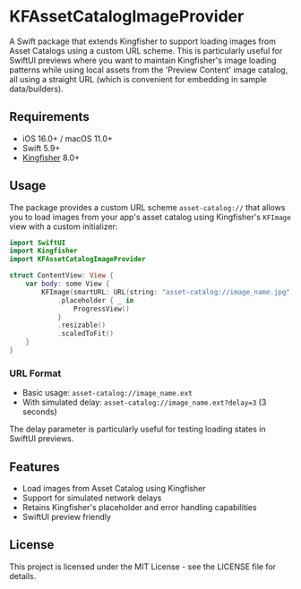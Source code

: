 # KFAssetCatalogImageProvider

A Swift package that extends Kingfisher to support loading images from Asset Catalogs using a custom URL scheme. This is particularly useful for SwiftUI previews where you want to maintain Kingfisher's image loading patterns while using local assets from the 'Preview Content' image catalog, all using a straight URL (which is convenient for embedding in sample data/builders). 

## Requirements

- iOS 16.0+ / macOS 11.0+
- Swift 5.9+
- [Kingfisher](https://github.com/onevcat/Kingfisher) 8.0+

## Usage

The package provides a custom URL scheme `asset-catalog://` that allows you to load images from your app's asset catalog using Kingfisher's `KFImage` view with a custom initializer:

```swift
import SwiftUI
import Kingfisher
import KFAssetCatalogImageProvider

struct ContentView: View {
    var body: some View {
        KFImage(smartURL: URL(string: "asset-catalog://image_name.jpg")!)
            .placeholder { _ in
                ProgressView()
            }
            .resizable()
            .scaledToFit()
    }
}
```

### URL Format

- Basic usage: `asset-catalog://image_name.ext`
- With simulated delay: `asset-catalog://image_name.ext?delay=3` (3 seconds)

The delay parameter is particularly useful for testing loading states in SwiftUI previews.

## Features

- Load images from Asset Catalog using Kingfisher
- Support for simulated network delays
- Retains Kingfisher's placeholder and error handling capabilities
- SwiftUI preview friendly

## License

This project is licensed under the MIT License - see the LICENSE file for details.
